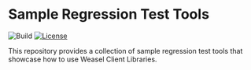 # Sample Regression Test Tools

![Build](https://github.com/getweasel/examples/workflows/weasel-examples/badge.svg)
[![License](https://img.shields.io/github/license/getweasel/examples)](https://github.com/getweasel/examples/blob/main/LICENSE)

This repository provides a collection of sample regression test tools
that showcase how to use Weasel Client Libraries.
